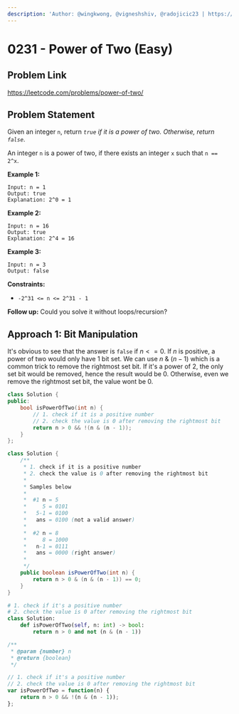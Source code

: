 ```yaml
---
description: 'Author: @wingkwong, @vigneshshiv, @radojicic23 | https://leetcode.com/problems/power-of-two/'
---
```


# 0231 - Power of Two (Easy)

## Problem Link

https://leetcode.com/problems/power-of-two/

## Problem Statement

Given an integer `n`, return _`true` if it is a power of two. Otherwise, return `false`_.

An integer `n` is a power of two, if there exists an integer `x` such that `n == 2^x`.

**Example 1:**

```
Input: n = 1
Output: true
Explanation: 2^0 = 1
```

**Example 2:**

```
Input: n = 16
Output: true
Explanation: 2^4 = 16
```

**Example 3:**

```
Input: n = 3
Output: false
```

**Constraints:**

* `-2^31 <= n <= 2^31 - 1`

**Follow up:** Could you solve it without loops/recursion?

## Approach 1: Bit Manipulation

It's obvious to see that the answer is `false` if $n <= 0$. If $n$ is positive, a power of two would only have $1$ bit set. We can use $n$ &amp; $(n-1)$ which is a common trick to remove the rightmost set bit. If it's a power of 2, the only set bit would be removed, hence the result would be $0$. Otherwise, even we remove the rightmost set bit, the value wont be $0$.

<Tabs>
<TabItem value="cpp" label="C++">
<SolutionAuthor name="@wingkwong"/>

```cpp
class Solution {
public:
    bool isPowerOfTwo(int n) {
        // 1. check if it is a positive number
        // 2. check the value is 0 after removing the rightmost bit
        return n > 0 && !(n & (n - 1));
    }
};
```

</TabItem>

<TabItem value="java" label="Java">
<SolutionAuthor name="@vigneshshiv"/>

```java
class Solution {
    /**
     * 1. check if it is a positive number
     * 2. check the value is 0 after removing the rightmost bit
     *
     * Samples below
     * 
     *  #1 n = 5
     *     5 = 0101
     *   5-1 = 0100
     *   ans = 0100 (not a valid answer)
     *
     *  #2 n = 8
     *     8 = 1000
     *   n-1 = 0111
     *   ans = 0000 (right answer)
     *
     */
    public boolean isPowerOfTwo(int n) {
        return n > 0 & (n & (n - 1)) == 0;
    }
}
```

</TabItem>

<TabItem value="py" label="Python">
<SolutionAuthor name="@radojicic23"/>

```py
# 1. check if it's a positive number
# 2. check the value is 0 after removing the rightmost bit
class Solution:
    def isPowerOfTwo(self, n: int) -> bool:
        return n > 0 and not (n & (n - 1))
```

</TabItem>

<TabItem value="js" label="JavaScript">
<SolutionAuthor name="@radojicic23"/>

```js
/**
 * @param {number} n
 * @return {boolean}
 */

// 1. check if it's a positive number
// 2. check the value is 0 after removing the rightmost bit
var isPowerOfTwo = function(n) {
    return n > 0 && !(n & (n - 1));
};
```

</TabItem>
</Tabs>
